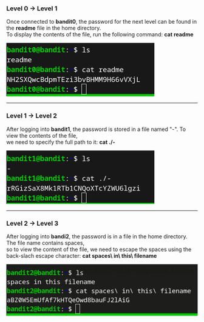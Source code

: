 ### Level 0 &rarr; Level 1  
Once connected to **bandit0**, the password for the next level can be found in the **readme** file in the home directory.  
To display the contents of the file, run the following command: **cat readme**  
  
![bandit0](./Img/Bandit/bandit0.png)

-------------------------------------------------------------------
### Level 1 &rarr; Level 2  
After logging into **bandit1**, the password is stored in a file named "-". To view the contents of the file,  
we need to specify the full path to it: **cat ./-**  
  
![bandit1](./Img/Bandit/bandit1.png)

-------------------------------------------------------------------
### Level 2 &rarr; Level 3
After logging into **bandi2**, the password is in a file in the home directory. The file name contains spaces,  
so to view the content of the file, we need to escape the spaces using the back-slach escape character: **cat spaces\ in\ this\ filename**  
  
![bandit2](./Img/Bandit/bandit2.png)
